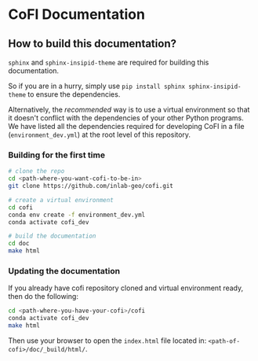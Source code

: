 # CoFI Documentation

## How to build this documentation?

`sphinx` and `sphinx-insipid-theme` are required for building this documentation.

So if you are in a hurry, simply use `pip install sphinx sphinx-insipid-theme` to ensure the dependencies.

Alternatively, the *recommended* way is to use a virtual environment so that it doesn't conflict with the dependencies of your other Python programs. We have listed all the dependencies required for developing CoFI in a file (`environment_dev.yml`) at the root level of this repository. 

### Building for the first time

```bash
# clone the repo
cd <path-where-you-want-cofi-to-be-in>
git clone https://github.com/inlab-geo/cofi.git

# create a virtual environment
cd cofi
conda env create -f environment_dev.yml
conda activate cofi_dev

# build the documentation
cd doc
make html
```

### Updating the documentation
If you already have cofi repository cloned and virtual environment ready, then do the following:

```bash
cd <path-where-you-have-your-cofi>/cofi
conda activate cofi_dev
make html
```

Then use your browser to open the `index.html` file located in: `<path-of-cofi>/doc/_build/html/`.
